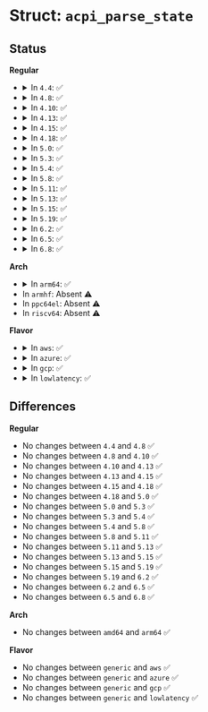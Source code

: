 # Struct: <code>acpi_parse_state</code>

## Status
<b>Regular</b>
<ul>
<li>
<details>
<summary>In <code>4.4</code>: ✅</summary>

```c
struct acpi_parse_state {
    u8 *aml_start;
    u8 *aml;
    u8 *aml_end;
    u8 *pkg_start;
    u8 *pkg_end;
    union acpi_parse_object *start_op;
    struct acpi_namespace_node *start_node;
    union acpi_generic_state *scope;
    union acpi_parse_object *start_scope;
    u32 aml_size;
};
```
</details>
</li>
<li>
<details>
<summary>In <code>4.8</code>: ✅</summary>

```c
struct acpi_parse_state {
    u8 *aml_start;
    u8 *aml;
    u8 *aml_end;
    u8 *pkg_start;
    u8 *pkg_end;
    union acpi_parse_object *start_op;
    struct acpi_namespace_node *start_node;
    union acpi_generic_state *scope;
    union acpi_parse_object *start_scope;
    u32 aml_size;
};
```
</details>
</li>
<li>
<details>
<summary>In <code>4.10</code>: ✅</summary>

```c
struct acpi_parse_state {
    u8 *aml_start;
    u8 *aml;
    u8 *aml_end;
    u8 *pkg_start;
    u8 *pkg_end;
    union acpi_parse_object *start_op;
    struct acpi_namespace_node *start_node;
    union acpi_generic_state *scope;
    union acpi_parse_object *start_scope;
    u32 aml_size;
};
```
</details>
</li>
<li>
<details>
<summary>In <code>4.13</code>: ✅</summary>

```c
struct acpi_parse_state {
    u8 *aml_start;
    u8 *aml;
    u8 *aml_end;
    u8 *pkg_start;
    u8 *pkg_end;
    union acpi_parse_object *start_op;
    struct acpi_namespace_node *start_node;
    union acpi_generic_state *scope;
    union acpi_parse_object *start_scope;
    u32 aml_size;
};
```
</details>
</li>
<li>
<details>
<summary>In <code>4.15</code>: ✅</summary>

```c
struct acpi_parse_state {
    u8 *aml_start;
    u8 *aml;
    u8 *aml_end;
    u8 *pkg_start;
    u8 *pkg_end;
    union acpi_parse_object *start_op;
    struct acpi_namespace_node *start_node;
    union acpi_generic_state *scope;
    union acpi_parse_object *start_scope;
    u32 aml_size;
};
```
</details>
</li>
<li>
<details>
<summary>In <code>4.18</code>: ✅</summary>

```c
struct acpi_parse_state {
    u8 *aml_start;
    u8 *aml;
    u8 *aml_end;
    u8 *pkg_start;
    u8 *pkg_end;
    union acpi_parse_object *start_op;
    struct acpi_namespace_node *start_node;
    union acpi_generic_state *scope;
    union acpi_parse_object *start_scope;
    u32 aml_size;
};
```
</details>
</li>
<li>
<details>
<summary>In <code>5.0</code>: ✅</summary>

```c
struct acpi_parse_state {
    u8 *aml_start;
    u8 *aml;
    u8 *aml_end;
    u8 *pkg_start;
    u8 *pkg_end;
    union acpi_parse_object *start_op;
    struct acpi_namespace_node *start_node;
    union acpi_generic_state *scope;
    union acpi_parse_object *start_scope;
    u32 aml_size;
};
```
</details>
</li>
<li>
<details>
<summary>In <code>5.3</code>: ✅</summary>

```c
struct acpi_parse_state {
    u8 *aml_start;
    u8 *aml;
    u8 *aml_end;
    u8 *pkg_start;
    u8 *pkg_end;
    union acpi_parse_object *start_op;
    struct acpi_namespace_node *start_node;
    union acpi_generic_state *scope;
    union acpi_parse_object *start_scope;
    u32 aml_size;
};
```
</details>
</li>
<li>
<details>
<summary>In <code>5.4</code>: ✅</summary>

```c
struct acpi_parse_state {
    u8 *aml_start;
    u8 *aml;
    u8 *aml_end;
    u8 *pkg_start;
    u8 *pkg_end;
    union acpi_parse_object *start_op;
    struct acpi_namespace_node *start_node;
    union acpi_generic_state *scope;
    union acpi_parse_object *start_scope;
    u32 aml_size;
};
```
</details>
</li>
<li>
<details>
<summary>In <code>5.8</code>: ✅</summary>

```c
struct acpi_parse_state {
    u8 *aml_start;
    u8 *aml;
    u8 *aml_end;
    u8 *pkg_start;
    u8 *pkg_end;
    union acpi_parse_object *start_op;
    struct acpi_namespace_node *start_node;
    union acpi_generic_state *scope;
    union acpi_parse_object *start_scope;
    u32 aml_size;
};
```
</details>
</li>
<li>
<details>
<summary>In <code>5.11</code>: ✅</summary>

```c
struct acpi_parse_state {
    u8 *aml_start;
    u8 *aml;
    u8 *aml_end;
    u8 *pkg_start;
    u8 *pkg_end;
    union acpi_parse_object *start_op;
    struct acpi_namespace_node *start_node;
    union acpi_generic_state *scope;
    union acpi_parse_object *start_scope;
    u32 aml_size;
};
```
</details>
</li>
<li>
<details>
<summary>In <code>5.13</code>: ✅</summary>

```c
struct acpi_parse_state {
    u8 *aml_start;
    u8 *aml;
    u8 *aml_end;
    u8 *pkg_start;
    u8 *pkg_end;
    union acpi_parse_object *start_op;
    struct acpi_namespace_node *start_node;
    union acpi_generic_state *scope;
    union acpi_parse_object *start_scope;
    u32 aml_size;
};
```
</details>
</li>
<li>
<details>
<summary>In <code>5.15</code>: ✅</summary>

```c
struct acpi_parse_state {
    u8 *aml_start;
    u8 *aml;
    u8 *aml_end;
    u8 *pkg_start;
    u8 *pkg_end;
    union acpi_parse_object *start_op;
    struct acpi_namespace_node *start_node;
    union acpi_generic_state *scope;
    union acpi_parse_object *start_scope;
    u32 aml_size;
};
```
</details>
</li>
<li>
<details>
<summary>In <code>5.19</code>: ✅</summary>

```c
struct acpi_parse_state {
    u8 *aml_start;
    u8 *aml;
    u8 *aml_end;
    u8 *pkg_start;
    u8 *pkg_end;
    union acpi_parse_object *start_op;
    struct acpi_namespace_node *start_node;
    union acpi_generic_state *scope;
    union acpi_parse_object *start_scope;
    u32 aml_size;
};
```
</details>
</li>
<li>
<details>
<summary>In <code>6.2</code>: ✅</summary>

```c
struct acpi_parse_state {
    u8 *aml_start;
    u8 *aml;
    u8 *aml_end;
    u8 *pkg_start;
    u8 *pkg_end;
    union acpi_parse_object *start_op;
    struct acpi_namespace_node *start_node;
    union acpi_generic_state *scope;
    union acpi_parse_object *start_scope;
    u32 aml_size;
};
```
</details>
</li>
<li>
<details>
<summary>In <code>6.5</code>: ✅</summary>

```c
struct acpi_parse_state {
    u8 *aml_start;
    u8 *aml;
    u8 *aml_end;
    u8 *pkg_start;
    u8 *pkg_end;
    union acpi_parse_object *start_op;
    struct acpi_namespace_node *start_node;
    union acpi_generic_state *scope;
    union acpi_parse_object *start_scope;
    u32 aml_size;
};
```
</details>
</li>
<li>
<details>
<summary>In <code>6.8</code>: ✅</summary>

```c
struct acpi_parse_state {
    u8 *aml_start;
    u8 *aml;
    u8 *aml_end;
    u8 *pkg_start;
    u8 *pkg_end;
    union acpi_parse_object *start_op;
    struct acpi_namespace_node *start_node;
    union acpi_generic_state *scope;
    union acpi_parse_object *start_scope;
    u32 aml_size;
};
```
</details>
</li>
</ul>
<b>Arch</b>
<ul>
<li>
<details>
<summary>In <code>arm64</code>: ✅</summary>

```c
struct acpi_parse_state {
    u8 *aml_start;
    u8 *aml;
    u8 *aml_end;
    u8 *pkg_start;
    u8 *pkg_end;
    union acpi_parse_object *start_op;
    struct acpi_namespace_node *start_node;
    union acpi_generic_state *scope;
    union acpi_parse_object *start_scope;
    u32 aml_size;
};
```
</details>
</li>
<li>
In <code>armhf</code>: Absent ⚠️
</li>
<li>
In <code>ppc64el</code>: Absent ⚠️
</li>
<li>
In <code>riscv64</code>: Absent ⚠️
</li>
</ul>
<b>Flavor</b>
<ul>
<li>
<details>
<summary>In <code>aws</code>: ✅</summary>

```c
struct acpi_parse_state {
    u8 *aml_start;
    u8 *aml;
    u8 *aml_end;
    u8 *pkg_start;
    u8 *pkg_end;
    union acpi_parse_object *start_op;
    struct acpi_namespace_node *start_node;
    union acpi_generic_state *scope;
    union acpi_parse_object *start_scope;
    u32 aml_size;
};
```
</details>
</li>
<li>
<details>
<summary>In <code>azure</code>: ✅</summary>

```c
struct acpi_parse_state {
    u8 *aml_start;
    u8 *aml;
    u8 *aml_end;
    u8 *pkg_start;
    u8 *pkg_end;
    union acpi_parse_object *start_op;
    struct acpi_namespace_node *start_node;
    union acpi_generic_state *scope;
    union acpi_parse_object *start_scope;
    u32 aml_size;
};
```
</details>
</li>
<li>
<details>
<summary>In <code>gcp</code>: ✅</summary>

```c
struct acpi_parse_state {
    u8 *aml_start;
    u8 *aml;
    u8 *aml_end;
    u8 *pkg_start;
    u8 *pkg_end;
    union acpi_parse_object *start_op;
    struct acpi_namespace_node *start_node;
    union acpi_generic_state *scope;
    union acpi_parse_object *start_scope;
    u32 aml_size;
};
```
</details>
</li>
<li>
<details>
<summary>In <code>lowlatency</code>: ✅</summary>

```c
struct acpi_parse_state {
    u8 *aml_start;
    u8 *aml;
    u8 *aml_end;
    u8 *pkg_start;
    u8 *pkg_end;
    union acpi_parse_object *start_op;
    struct acpi_namespace_node *start_node;
    union acpi_generic_state *scope;
    union acpi_parse_object *start_scope;
    u32 aml_size;
};
```
</details>
</li>
</ul>

## Differences
<b>Regular</b>
<ul>
<li>
No changes between <code>4.4</code> and <code>4.8</code> ✅
</li>
<li>
No changes between <code>4.8</code> and <code>4.10</code> ✅
</li>
<li>
No changes between <code>4.10</code> and <code>4.13</code> ✅
</li>
<li>
No changes between <code>4.13</code> and <code>4.15</code> ✅
</li>
<li>
No changes between <code>4.15</code> and <code>4.18</code> ✅
</li>
<li>
No changes between <code>4.18</code> and <code>5.0</code> ✅
</li>
<li>
No changes between <code>5.0</code> and <code>5.3</code> ✅
</li>
<li>
No changes between <code>5.3</code> and <code>5.4</code> ✅
</li>
<li>
No changes between <code>5.4</code> and <code>5.8</code> ✅
</li>
<li>
No changes between <code>5.8</code> and <code>5.11</code> ✅
</li>
<li>
No changes between <code>5.11</code> and <code>5.13</code> ✅
</li>
<li>
No changes between <code>5.13</code> and <code>5.15</code> ✅
</li>
<li>
No changes between <code>5.15</code> and <code>5.19</code> ✅
</li>
<li>
No changes between <code>5.19</code> and <code>6.2</code> ✅
</li>
<li>
No changes between <code>6.2</code> and <code>6.5</code> ✅
</li>
<li>
No changes between <code>6.5</code> and <code>6.8</code> ✅
</li>
</ul>
<b>Arch</b>
<ul>
<li>
No changes between <code>amd64</code> and <code>arm64</code> ✅
</li>
</ul>
<b>Flavor</b>
<ul>
<li>
No changes between <code>generic</code> and <code>aws</code> ✅
</li>
<li>
No changes between <code>generic</code> and <code>azure</code> ✅
</li>
<li>
No changes between <code>generic</code> and <code>gcp</code> ✅
</li>
<li>
No changes between <code>generic</code> and <code>lowlatency</code> ✅
</li>
</ul>
